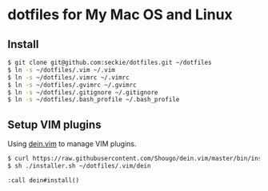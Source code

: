 # dotfiles for My Mac OS and Linux

## Install

```bash
$ git clone git@github.com:seckie/dotfiles.git ~/dotfiles
$ ln -s ~/dotfiles/.vim ~/.vim
$ ln -s ~/dotfiles/.vimrc ~/.vimrc
$ ln -s ~/dotfiles/.gvimrc ~/.gvimrc
$ ln -s ~/dotfiles/.gitignore ~/.gitignore
$ ln -s ~/dotfiles/.bash_profile ~/.bash_profile
```

## Setup VIM plugins

Using [dein.vim](https://github.com/Shougo/dein.vim) to manage VIM plugins.

```bash
$ curl https://raw.githubusercontent.com/Shougo/dein.vim/master/bin/installer.sh > installer.sh
$ sh ./installer.sh ~/dotfiles/.vim/dein
```

```vim
:call dein#install()
```
